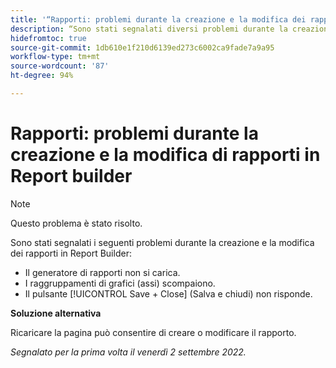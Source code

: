 ```yaml
---
title: '“Rapporti: problemi durante la creazione e la modifica dei rapporti in Report Builder”'
description: “Sono stati segnalati diversi problemi durante la creazione e la modifica dei rapporti in Report Builder.”
hidefromtoc: true
source-git-commit: 1db610e1f210d6139ed273c6002ca9fade7a9a95
workflow-type: tm+mt
source-wordcount: '87'
ht-degree: 94%

---
```



# Rapporti: problemi durante la creazione e la modifica di rapporti in Report builder

>[!NOTE]
>
>Questo problema è stato risolto.


Sono stati segnalati i seguenti problemi durante la creazione e la modifica dei rapporti in Report Builder:

* Il generatore di rapporti non si carica.
* I raggruppamenti di grafici (assi) scompaiono.
* Il pulsante [!UICONTROL Save + Close] (Salva e chiudi) non risponde.

**Soluzione alternativa**

Ricaricare la pagina può consentire di creare o modificare il rapporto.

_Segnalato per la prima volta il venerdì 2 settembre 2022._

